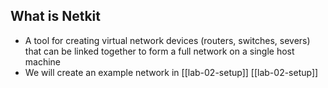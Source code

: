 ## What is Netkit
- A tool for creating virtual network devices (routers, switches, severs) that can be linked together to form a full network on a single host machine
- We will create an example network in [[lab-02-setup]]
[[lab-02-setup]]